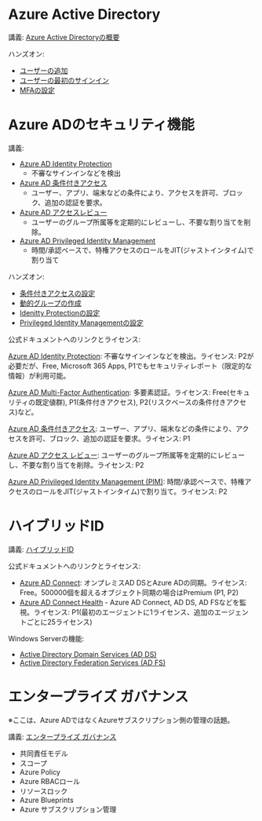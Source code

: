 # Azure Active Directory

講義: [Azure Active Directoryの概要](mod01-01-aad.md)

ハンズオン:

- [ユーザーの追加](../../AzureAD/handson/adduser.md)
- [ユーザーの最初のサインイン](../../AzureAD/handson/first-signin.md)
- [MFAの設定](../../AzureAD/handson/mfa.md)

# Azure ADのセキュリティ機能

講義:

- [Azure AD Identity Protection](mod01-03-idp.md)
  - 不審なサインインなどを検出
- [Azure AD 条件付きアクセス](../../AZ-303/mod01-06-conditional-access.md)
  - ユーザー、アプリ、端末などの条件により、アクセスを許可、ブロック、追加の認証を要求。
- [Azure AD アクセスレビュー](../../AZ-303/mod10-02-access-review.md)
  - ユーザーのグループ所属等を定期的にレビューし、不要な割り当てを削除。
- [Azure AD Privileged Identity Management](mod01-04-pim.md)
  - 時間/承認ベースで、特権アクセスのロールをJIT(ジャストインタイム)で割り当て

ハンズオン:

- [条件付きアクセスの設定](../../AzureAD/handson/conditional-access.md)
- [動的グループの作成](../../AzureAD/handson/group.md)
- [Idenitty Protectionの設定](../../AzureAD/handson/identity-protection.md)
- [Privileged Identity Managementの設定](../../AzureAD/handson/pim.md)

公式ドキュメントへのリンクとライセンス:

[Azure AD Identity Protection](https://docs.microsoft.com/ja-jp/azure/active-directory/identity-protection/overview-identity-protection): 不審なサインインなどを検出。ライセンス: P2が必要だが、Free, Microsoft 365 Apps, P1でもセキュリティレポート（限定的な情報）が利用可能。

[Azure AD Multi-Factor Authentication](https://docs.microsoft.com/ja-jp/azure/active-directory/authentication/concept-mfa-howitworks): 多要素認証。ライセンス: Free(セキュリティの既定値群), P1(条件付きアクセス), P2(リスクベースの条件付きアクセス)など。

[Azure AD 条件付きアクセス](https://docs.microsoft.com/ja-jp/azure/active-directory/conditional-access/overview): ユーザー、アプリ、端末などの条件により、アクセスを許可、ブロック、追加の認証を要求。ライセンス: P1

[Azure AD アクセス レビュー](https://docs.microsoft.com/ja-jp/azure/active-directory/governance/access-reviews-overview): ユーザーのグループ所属等を定期的にレビューし、不要な割り当てを削除。ライセンス: P2

[Azure AD Privileged Identity Management (PIM)](https://docs.microsoft.com/ja-jp/azure/active-directory/privileged-identity-management/pim-configure): 時間/承認ベースで、特権アクセスのロールをJIT(ジャストインタイム)で割り当て。ライセンス: P2

# ハイブリッドID

講義: [ハイブリッドID](mod01-02-hybrid-id.md)

公式ドキュメントへのリンクとライセンス:

- [Azure AD Connect](https://docs.microsoft.com/ja-jp/azure/active-directory/hybrid/whatis-azure-ad-connect): オンプレミスAD DSとAzure ADの同期。ライセンス: Free。500000個を超えるオブジェクト同期の場合はPremium (P1, P2)
- [Azure AD Connect Health](https://docs.microsoft.com/ja-jp/azure/active-directory/hybrid/whatis-azure-ad-connect#why-use-azure-ad-connect-health) - Azure AD Connect, AD DS, AD FSなどを監視。ライセンス: P1(最初のエージェントに1ライセンス、追加のエージェントごとに25ライセンス)

Windows Serverの機能:
- [Active Directory Domain Services (AD DS)](https://docs.microsoft.com/ja-jp/windows-server/identity/ad-ds/ad-ds-getting-started)
- [Active Directory Federation Services (AD FS)](https://docs.microsoft.com/ja-jp/windows-server/identity/ad-fs/ad-fs-overview)

# エンタープライズ ガバナンス

※ここは、Azure ADではなくAzureサブスクリプション側の管理の話題。

講義: [エンタープライズ ガバナンス](mod01-05-enterprise-governance.md)

- 共同責任モデル
- スコープ
- Azure Policy
- Azure RBACロール
- リソースロック
- Azure Blueprints
- Azure サブスクリプション管理

